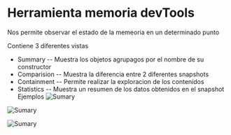 # Herramienta memoria devTools

Nos permite observar el estado de la memeoria en un determinado punto

Contiene 3 diferentes vistas

- Summary
 -- Muestra los objetos agrupagos por el nombre de su constructor
- Comparision
-- Muestra la diferencia entre 2 diferentes snapshots
- Containment
-- Permite realizar la exploracion de los contenidos
- Statistics
-- Muestra un resumen de los datos obtenidos en el snapshot
Ejemplos
![Sumary](https://github.com/rogf/course-batch-3/blob/console_memory_notes/rogf/notas_herramienta_memoria/cap1.png?raw=true)

![Sumary](https://github.com/rogf/course-batch-3/blob/console_memory_notes/rogf/notas_herramienta_memoria/cap2.png?raw=true)

![Sumary](https://github.com/rogf/course-batch-3/blob/console_memory_notes/rogf/notas_herramienta_memoria/cap3.png?raw=true)
